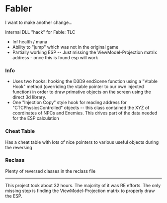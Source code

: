 # Fabler

I want to make another change...

Internal DLL "hack" for Fable: TLC

- Inf health / mana
- Ability to "jump" which was not in the original game
- Partially working ESP -- Just missing the ViewModel-Projection matrix address - once this is found esp will work

### Info
- Uses two hooks: hooking the D3D9 endScene function using a "Vtable Hook" method (overriding the vtable pointer to our own injected function) in order to draw primative objects on the screen using the direct 3d library.
- One "Injection Copy" style hook for reading address for "CTCPhysicsControlled" objects -- this class contained the XYZ of coordinates of NPCs and Enemies. This drives part of the data needed for the ESP calculation


### Cheat Table
Has a cheat table with lots of nice pointers to various useful objects during the reversing

### Reclass
Plenty of reversed classes in the reclass file

______________

This project took about 32 hours. The majority of it was RE efforts. The only missing step is finding the ViewModel-Projection matrix to properly draw the ESP.
